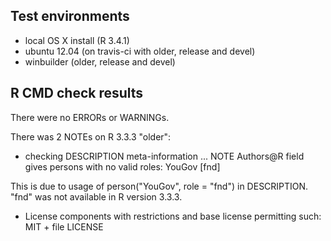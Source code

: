 ## Test environments

- local OS X install (R 3.4.1)
- ubuntu 12.04 (on travis-ci with older, release and devel) 
- winbuilder (older, release and devel)

## R CMD check results

There were no ERRORs or WARNINGs. 

There was 2 NOTEs on R 3.3.3 "older":

* checking DESCRIPTION meta-information ... NOTE
Authors@R field gives persons with no valid roles:
  YouGov [fnd]

This is due to usage of person("YouGov", role = "fnd") in DESCRIPTION. "fnd" was not available in R version 3.3.3.

* License components with restrictions and base license permitting such: MIT + file LICENSE

